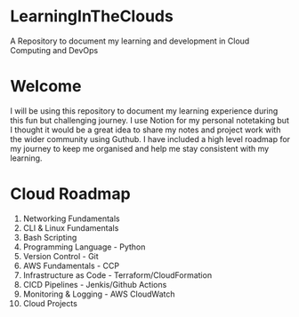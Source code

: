# LearningInTheClouds
A Repository to document my learning and development in Cloud Computing and DevOps

# Welcome 
I will be using this repository to document my learning experience during this fun but challenging journey. I use Notion for my personal notetaking but I thought it would be a great idea to share my notes and project work with the wider community using Guthub. I have included a high level roadmap for my journey to keep me organised and help me stay consistent with my learning.

# Cloud Roadmap
1. Networking Fundamentals
2. CLI & Linux Fundamentals
3. Bash Scripting
4. Programming Language - Python
5. Version Control - Git
6. AWS Fundamentals - CCP
7. Infrastructure as Code - Terraform/CloudFormation
8. CICD Pipelines - Jenkis/Github Actions
9. Monitoring & Logging - AWS CloudWatch
10. Cloud Projects
